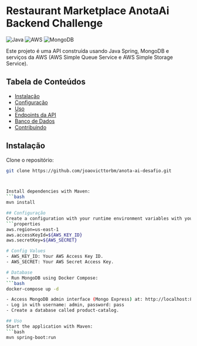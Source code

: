 # Restaurant Marketplace AnotaAi Backend Challenge

![Java](https://img.shields.io/badge/Java-007396?logo=java&logoColor=white)
![AWS](https://img.shields.io/badge/AWS-232F3E?logo=amazon-aws&logoColor=white)
![MongoDB](https://img.shields.io/badge/MongoDB-4EA94B?logo=mongodb&logoColor=white)

Este projeto é uma API construída usando Java Spring, MongoDB e serviços da AWS (AWS Simple Queue Service e AWS Simple Storage Service).

## Tabela de Conteúdos
- [Instalação](#instalação)
- [Configuração](#configuração)
- [Uso](#uso)
- [Endpoints da API](#endpoints-da-api)
- [Banco de Dados](#banco-de-dados)
- [Contribuindo](#contribuindo)

## Instalação
Clone o repositório:
```bash
git clone https://github.com/joaovicttorbm/anota-ai-desafio.git



Install dependencies with Maven:
```bash
mvn install

## Configuração
Create a configuration with your runtime environment variables with your AWS Credentials that are used in application.properties:
```properties
aws.region=us-east-1
aws.accessKeyId=${AWS_KEY_ID}
aws.secretKey=${AWS_SECRET}

# Config Values
- AWS_KEY_ID: Your AWS Access Key ID.
- AWS_SECRET: Your AWS Secret Access Key.

# Database
- Run MongoDB using Docker Compose:
```bash
docker-compose up -d

- Access MongoDB admin interface (Mongo Express) at: http://localhost:8081
- Log in with username: admin, password: pass
- Create a database called product-catalog.

## Uso
Start the application with Maven:
```bash
mvn spring-boot:run


